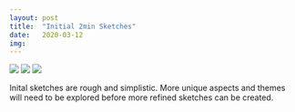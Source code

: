 ```yaml
---
layout: post
title:  "Initial 2min Sketches"
date:   2020-03-12 
img:
---
```

<img src="{{site.baseurl}}/assets/img/DesignImages/sketch1.jpg">
<img src="{{site.baseurl}}/assets/img/DesignImages/sketch2.jpg">
<img src="{{site.baseurl}}/assets/img/DesignImages/sketch3.jpg">

Inital sketches are rough and simplistic. More unique aspects and themes will need to be explored before more refined sketches can be created. 

